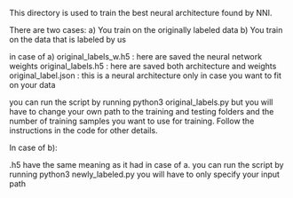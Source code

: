 This directory is used to train the best neural architecture found by NNI.

There are two cases:
a) You train on the originally labeled data
b) You train on the data that is labeled by us

in case of a)
original_labels_w.h5 : here are saved the neural network weights
original_labels.h5  : here are saved both architecture and weights
original_label.json : this is a neural architecture only in case you want to fit on your data

you can run the script by running python3 original_labels.py
but you will have to change your own path to the training and testing folders and the number of training samples you want to use
for training. Follow the instructions in the code for other details.

In case of b):

.h5 have the same meaning as it had in case of a.
you can run the script by running python3 newly_labeled.py
you will have to only specify your input path



